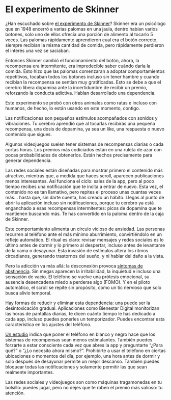 # El experimento de Skinner

¿Han escuchado sobre [el experimento de Skinner](https://jardinmental.substack.com/p/palomas-dopamina-y-redes-sociales)? Skinner era un psicólogo que en 1948 encerró a varias palomas en una jaula, dentro habían varios botones, solo uno de ellos ofrecía una porción de alimento al tocarlo 5 veces. Las palomas rápidamente aprendieron cual era el botón correcto, siempre recibían la misma cantidad de comida, pero rápidamente perdieron el interés una vez se saciaban.  

Entonces Skinner cambió el funcionamiento del botón, ahora, la recompensa era intermitente, era impredecible saber cuándo daría la comida. Esto hizo que las palomas comenzaran a adoptar comportamientos repetitivos, tocaban todos los botones incluso sin tener hambre y cuando recibían la recompensa se sentían muy gratificadas. Esto se debe a que el cerebro libera dopamina ante la incertidumbre de recibir un premio, reforzando la conducta adictiva. Habían desarrollado una dependencia.

Este experimento se probó con otros animales como ratas e incluso con humanos, de hecho, lo están usando en este momento, contigo.

Las notificaciones son pequeños estímulos acompañados con sonidos y vibraciones. Tu cerebro aprendió que al tocarlas recibirás una pequeña recompensa, una dosis de dopamina, ya sea un like, una respuesta o nuevo contenido que sigues.

Algunos videojuegos suelen tener sistemas de recompensas diarias o cada cortas horas. Los premios más codiciados están en una ruleta de azar con pocas probabilidades de obtenerlos. Están hechos precisamente para generar dependencia.

Las redes sociales están diseñadas para mostrar primero el contenido más atractivo, mientras que, a medida que haces scroll, aparecen publicaciones menos interesantes. Así funciona el ciclo: sales de la app, pero al poco tiempo recibes una notificación que te incita a entrar de nuevo. Esta vez, el contenido no es tan llamativo, pero repites el proceso unas cuantas veces más… hasta que, sin darte cuenta, has creado un hábito. Llegas al punto de abrir la aplicación incluso sin notificaciones, porque tu cerebro ya está enganchado a esas recompensas intermitentes: picos de dopamina que te mantienen buscando más. Te has convertido en la paloma dentro de la caja de Skinner.

Este comportamiento alimenta un círculo vicioso de ansiedad. Las personas recurren al teléfono ante el más mínimo aburrimiento, convirtiéndolo en un reflejo automático. El ritual es claro: revisar mensajes y redes sociales es lo último antes de dormir y lo primero al despertar, incluso antes de levantarse de la cama o desayunar. Esta invasión de estímulos altera los ritmos circadianos, generando trastornos del sueño, y ni hablar del daño a la vista.

Pero la adicción va más allá: la desconexión provoca [síntomas de abstinencia](https://revistalexenlace.com/index.php/ojs/article/view/13). Sin megas aparecen la irritabilidad, la inquietud e incluso una sensación de vacío. El teléfono se vuelve una prótesis emocional, su ausencia desencadena miedo a perderse algo (FOMO). Y en el piloto automático, el scroll se repite sin propósito, como un tic nervioso que solo busca alivio temporal.  

Hay formas de reducir y eliminar esta dependencia: una puede ser la desintoxicación gradual. Aplicaciones como Bienestar Digital monitorizan las horas de pantallas diarias, te dicen cuánto tiempo le has dedicado a cada app, incluso puedes ponerles un temporizador. Puedes encontrar esta característica en los ajustes del teléfono. 

[Un estudio](https://www.bbc.com/mundo/noticias-44332326) indica que poner el teléfono en blanco y negro hace que los sistemas de recompensas sean menos estimulantes. También puedes forzarte a estar consciente cada vez que abres la app y preguntarte “¿Para qué?” o “¿Lo necesito ahora mismo?”. Prohibirte a usar el teléfono en ciertas ubicaciones o momentos del día, por ejemplo, una hora antes de dormir y solo después de desayunar permite un mejor descanso. También puedes bloquear todas las notificaciones y solamente permitir las que sean realmente importantes. 

Las redes sociales y videojuegos son como máquinas tragamonedas en tu bolsillo: puedes jugar, pero no dejes que te roben el premio más valioso: tu atención.